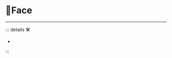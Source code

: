 # 🔷<soma>Face</soma>

---

<!-- =================================================== -->
<!-- =================================================== -->
<!-- =================================================== -->
<!-- =================================================== -->
<!-- =================================================== -->
::: details 🛠

-

:::
